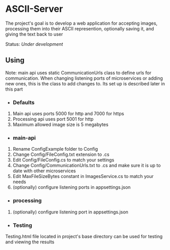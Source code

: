 # ASCII-Server

The project's goal is to develop a web application for accepting images, processing them into their ASCII represention, optionally saving it, and giving the text back to user

Status: *Under development*

## Using

Note: main api uses static CommunicationUrls class to define urls for communication. When changing listening ports of microservices or adding new ones, this is the class to add changes to. Its set up is described later in this part

- ### Defaults

1. Main api uses ports 5000 for http and 7000 for https
2. Processing api uses port 5001 for http
3. Maximum allowed image size is 5 megabytes

- ### main-api

1. Rename ConfigExample folder to Config
2. Change Config/FileConfig.txt extension to .cs
3. Edit Config/FileConfig.cs to match your settings
4. Change Config/CommunicationUrls.txt to .cs and make sure it is up to date with other microservices
5. Edit MaxFileSizeBytes constant in ImagesService.cs to match your needs
6. (optionally) configure listening ports in appsettings.json

- ### processing

1. (optionally) configure listening port in appsettings.json

- ### Testing

Testing.html file located in project's base directory can be used for testing and viewing the results
